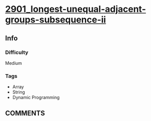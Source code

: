 # [2901_longest-unequal-adjacent-groups-subsequence-ii](https://leetcode.com/problems/longest-unequal-adjacent-groups-subsequence-ii/)

## Info

### Difficulty

Medium

### Tags

- Array
- String
- Dynamic Programming

## __COMMENTS__

> 
